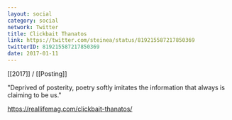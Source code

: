 ```yaml
---
layout: social
category: social
network: Twitter
title: Clickbait Thanatos
link: https://twitter.com/steinea/status/819215587217850369
twitterID: 819215587217850369
date: 2017-01-11
---
```


[[2017]] / [[Posting]]

"Deprived of posterity, poetry softly imitates the information that always is claiming to be us."

<https://reallifemag.com/clickbait-thanatos/>
